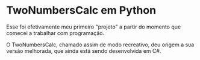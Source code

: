 # TwoNumbersCalc em Python

Esse foi efetivamente meu primeiro "projeto" a partir do momento que comecei
a trabalhar com programação.

O TwoNumbersCalc, chamado assim de modo recreativo, deu origem a sua versão melhorada, que
ainda está sendo desenvolvida em C#.
